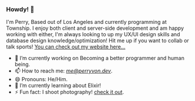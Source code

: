 ### Howdy! 👋

I'm Perry, Based out of Los Angeles and currently programming at Township. I enjoy both client and server-side development and am happy working with either, I'm always looking to up my UX/UI design skills and database design knowledge/optimization! Hit me up if you want to collab or talk sports! [You can check out my website here...](https://www.perryvon.dev/)


- 🔭 I’m currently working on Becoming a better programmer and human being.
- 📫 How to reach me: *me@perryvon.dev*.
- 😄 Pronouns: He/Him.
- 🌱 I’m currently learning about Elixir! 
- ⚡ Fun fact: I shoot photography! [check it out](https://perryvon.com).

<!--
**P-v-R/p-v-r** is a ✨ _special_ ✨ repository because its `README.md` (this file) appears on your GitHub profile.

Here are some ideas to get you started:

- 🔭 I’m currently working on ...
- 🌱 I’m currently learning ...
- 👯 I’m looking to collaborate on ...
- 🤔 I’m looking for help with ...
- 💬 Ask me about ...
- 📫 How to reach me: ...
- 😄 Pronouns: ...
- ⚡ Fun fact: ...
-->
